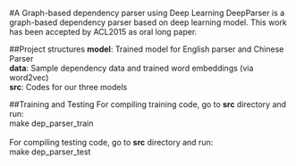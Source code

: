 #A Graph-based dependency parser using Deep Learning
DeepParser is a graph-based dependency parser based on deep learning model. This work has been accepted by ACL2015 as oral long paper. <br>

##Project structures
<b>model</b>: Trained model for English parser and Chinese Parser <br>
<b>data</b>: Sample dependency data and trained word embeddings (via word2vec) <br>
<b>src</b>: Codes for our three models <br>

##Training and Testing
For compiling training code, go to <b>src</b> directory and run: <br>
make dep_parser_train <br>
<br>
For compiling testing code, go to <b>src</b> directory and run: <br>
make dep_parser_test <br>


